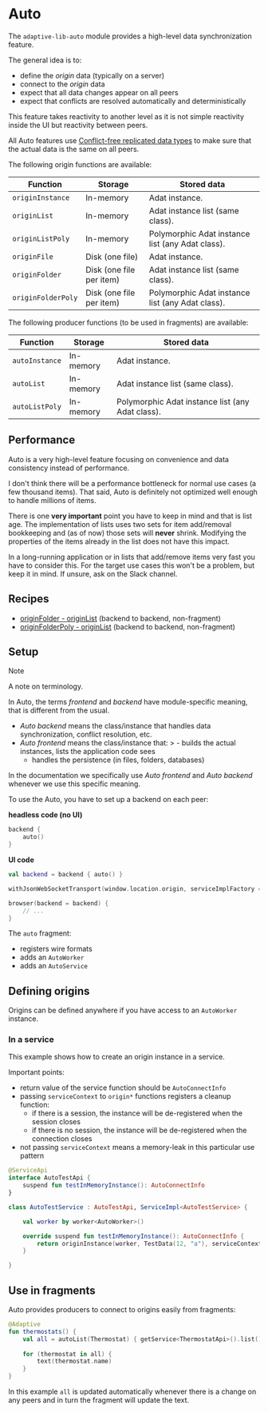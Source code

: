 # Auto

The `adaptive-lib-auto` module provides a high-level data synchronization feature.

The general idea is to:

- define the *origin* data (typically on a server)
- connect to the *origin* data
- expect that all data changes appear on all peers
- expect that conflicts are resolved automatically and deterministically

This feature takes reactivity to another level as it is not simple reactivity
inside the UI but reactivity between peers.

All Auto features use [Conflict-free replicated data types](https://en.wikipedia.org/wiki/Conflict-free_replicated_data_type)
to make sure that the actual data is the same on all peers.

The following origin functions are available:

| Function           | Storage                  | Stored data                                      |
|--------------------|--------------------------|--------------------------------------------------|
| `originInstance`   | In-memory                | Adat instance.                                   |
| `originList`       | In-memory                | Adat instance list (same class).                 |
| `originListPoly`   | In-memory                | Polymorphic Adat instance list (any Adat class). |
| `originFile`       | Disk (one file)          | Adat instance.                                   |
| `originFolder`     | Disk (one file per item) | Adat instance list (same class).                 |
| `originFolderPoly` | Disk (one file per item) | Polymorphic Adat instance list (any Adat class). |

The following producer functions (to be used in fragments) are available:

| Function           | Storage                  | Stored data                                      |
|--------------------|--------------------------|--------------------------------------------------|
| `autoInstance`     | In-memory                | Adat instance.                                   |
| `autoList`         | In-memory                | Adat instance list (same class).                 |
| `autoListPoly`     | In-memory                | Polymorphic Adat instance list (any Adat class). |

## Performance

Auto is a very high-level feature focusing on convenience and data consistency instead of performance.

I don't think there will be a performance bottleneck for normal use cases (a few thousand items). 
That said, Auto is definitely not optimized well enough to handle millions of items.

There is one **very important** point you have to keep in mind and that is list age. The implementation
of lists uses two sets for item add/removal bookkeeping and (as of now) those sets will **never** 
shrink. Modifying the properties of the items already in the list does not have this impact.

In a long-running application or in lists that add/remove items very fast you have to consider this.
For the target use cases this won't be a problem, but keep it in mind. If unsure, ask on the Slack channel.

## Recipes

- [originFolder - originList](/cookbook/src/commonMain/kotlin/fun/adaptive/cookbook/auto/originFolder_originList/Recipe.kt) (backend to backend, non-fragment)
- [originFolderPoly - originList](/cookbook/src/commonMain/kotlin/fun/adaptive/cookbook/auto/originFolderPoly_originListPoly/Recipe.kt) (backend to backend, non-fragment)

## Setup

> [!NOTE]
>
> A note on terminology.
>
> In Auto, the terms *frontend* and *backend* have module-specific meaning, that is different from
> the usual.
>
> - *Auto backend* means the class/instance that handles data synchronization, conflict resolution, etc.
> - *Auto frontend* means the class/instance that:
    >   - builds the actual instances, lists the application code sees
>   - handles the persistence (in files, folders, databases)
>
> In the documentation we specifically use *Auto frontend* and *Auto backend* whenever we use this
> specific meaning.
>
> 
To use the Auto, you have to set up a backend on each peer:

**headless code (no UI)**

```kotlin
backend {
    auto()
}
```

**UI code**

```kotlin
val backend = backend { auto() }

withJsonWebSocketTransport(window.location.origin, serviceImplFactory = backend)

browser(backend = backend) {
    // ...
}
```

The `auto` fragment:

- registers wire formats
- adds an `AutoWorker`
- adds an `AutoService`

## Defining origins

Origins can be defined anywhere if you have access to an `AutoWorker` instance.

### In a service

This example shows how to create an origin instance in a service.

Important points:

- return value of the service function should be `AutoConnectInfo`
- passing `serviceContext` to `origin*` functions registers a cleanup function:
  - if there is a session, the instance will be de-registered when the session closes
  - if there is no session, the instance will be de-registered when the connection closes
- not passing `serviceContext` means a memory-leak in this particular use pattern

```kotlin
@ServiceApi
interface AutoTestApi {
    suspend fun testInMemoryInstance(): AutoConnectInfo
}

class AutoTestService : AutoTestApi, ServiceImpl<AutoTestService> {

    val worker by worker<AutoWorker>()

    override suspend fun testInMemoryInstance(): AutoConnectInfo {
        return originInstance(worker, TestData(12, "a"), serviceContext).connectInfo()
    }

}
```

## Use in fragments

Auto provides producers to connect to origins easily from fragments:

```kotlin
@Adaptive
fun thermostats() {
    val all = autoList(Thermostat) { getService<ThermostatApi>().list() }
    
    for (thermostat in all) {
        text(thermostat.name)
    }
}
```

In this example `all` is updated automatically whenever there is a change on any
peers and in turn the fragment will update the text.